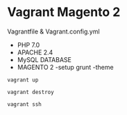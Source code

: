 # Vagrant Magento 2
Vagrantfile & Vagrant.config.yml

- PHP 7.0
- APACHE 2.4
- MySQL DATABASE
- MAGENTO 2
   -setup grunt
   -theme
```
vagrant up
```

```
vagrant destroy
```
```
vagrant ssh
```
